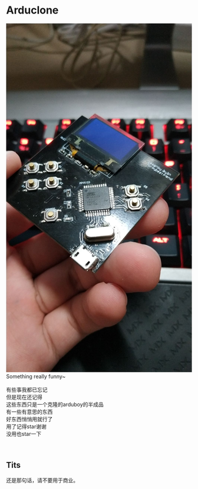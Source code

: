 # Arduclone
![avatar](https://github.com/JaylinLee/Arduclone/blob/master/IMG1.jpg)<Br/>
Something really funny~<Br/><Br/>
有些事我都已忘记<Br/>
但是现在还记得<Br/>
这些东西只是一个克隆的arduboy的半成品<Br/>
有一些有意思的东西<Br/>
好东西悄悄用就行了<Br/>
用了记得star谢谢<Br/>
没用也star一下<Br/><Br/><Br/>

## Tits
还是那句话，请不要用于商业。
